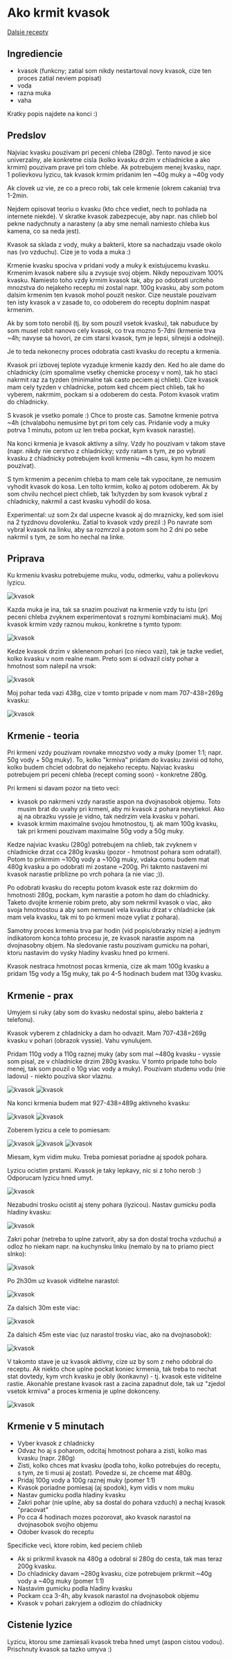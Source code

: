 # Ako krmit kvasok

[Dalsie recepty](index.md)

## Ingrediencie

* kvasok (funkcny; zatial som nikdy nestartoval novy kvasok, cize ten proces zatial neviem popisat)
* voda
* razna muka
* vaha

Kratky popis najdete na konci :)

## Predslov

Najviac kvasku pouzivam pri peceni chleba (280g). Tento navod je sice univerzalny, ale konkretne cisla (kolko kvasku drzim v chladnicke a ako krmim) pouzivam prave pri tom chlebe. Ak potrebujem menej kvasku, napr. 1 polievkovu lyzicu, tak kvasok krmim pridanim len ~40g muky a ~40g vody

Ak clovek uz vie, ze co a preco robi, tak cele krmenie (okrem cakania) trva 1-2min.

Nejdem opisovat teoriu o kvasku (kto chce vediet, nech to pohlada na internete niekde). V skratke kvasok zabezpecuje, aby napr. nas chlieb bol pekne nadychnuty a narasteny (a aby sme nemali namiesto chleba kus kamena, co sa neda jest).

Kvasok sa sklada z vody, muky a bakterii, ktore sa nachadzaju vsade okolo nas (vo vzduchu). Cize je to voda a muka :)

Krmenie kvasku spociva v pridani vody a muky k existujucemu kvasku. Krmenim kvasok nabere silu a zvysuje svoj objem. Nikdy nepouzivam 100% kvasku. Namiesto toho vzdy krmim kvasok tak, aby po odobrati urciteho mnozstva do nejakeho receptu mi zostal napr. 100g kvasku, aby som potom dalsim krmenim ten kvasok mohol pouzit neskor. Cize neustale pouzivam ten isty kvasok a v zasade to, co odoberem do receptu doplnim naspat krmenim.

Ak by som toto nerobil (tj. by som pouzil vsetok kvasku), tak nabuduce by som musel robit nanovo cely kvasok, co trva mozno 5-7dni (krmenie trva ~4h; navyse sa hovori, ze cim starsi kvasok, tym je lepsi, silnejsi a odolneji).

Je to teda nekonecny proces odobratia casti kvasku do receptu a krmenia.

Kvasok pri izbovej teplote vyzaduje krmenie kazdy den. Ked ho ale dame do chladnicky (cim spomalime vsetky chemicke procesy v nom), tak ho staci nakrmit raz za tyzden (minimalne tak casto peciem aj chlieb). Cize kvasok mam cely tyzden v chladnicke, potom ked chcem piect chlieb, tak ho vyberem, nakrmim, pockam si a odoberem do cesta. Potom kvasok vratim do chladnicky.

S kvasok je vsetko pomale :) Chce to proste cas. Samotne krmenie potrva ~4h (chvalabohu nemusime byt pri tom cely cas. Pridanie vody a muky potrva 1 minutu, potom uz len treba pockat, kym kvasok narastie).

Na konci krmenia je kvasok aktivny a silny. Vzdy ho pouzivam v takom stave (napr. nikdy nie cerstvo z chladnicky; vzdy ratam s tym, ze po vybrati kvasku z chladnicky potrebujem kvoli krmeniu ~4h casu, kym ho mozem pouzivat).

S tym krmenim a pecenim chleba to mam cele tak vypocitane, ze nemusim vyhodit kvasok do kosa. Len tolto krmim, kolko aj potom odoberem. Ak by som chvilu nechcel piect chlieb, tak 1x/tyzden by som kvasok vybral z chladnicky, nakrmil a cast kvasku vyhodil do kosa.

Experimental: uz som 2x dal uspecne kvasok aj do mraznicky, ked som isiel na 2 tyzdnovu dovolenku. Zatial to kvasok vzdy prezil :) Po navrate som vybral kvasok na linku, aby sa rozmrzol a potom som ho 2 dni po sebe nakrmil s tym, ze som ho nechal na linke.

## Priprava

Ku krmeniu kvasku potrebujeme muku, vodu, odmerku, vahu a polievkovu lyzicu.

![kvasok](kvasok_krmenie/kvasok_krmenie_1.jpg)

Kazda muka je ina, tak sa snazim pouzivat na krmenie vzdy tu istu (pri peceni chleba zvyknem experimentovat s roznymi kombinaciami muk). Moj kvasok krmim vzdy raznou mukou, konkretne s tymto typom:

![kvasok](kvasok_krmenie/kvasok_krmenie_2.jpg)

Kedze kvasok drzim v sklenenom pohari (co nieco vazi), tak je tazke vediet, kolko kvasku v nom realne mam. Preto som si odvazil cisty pohar a hmotnost som nalepil na vrsok:

![kvasok](kvasok_krmenie/kvasok_krmenie_3.jpg)

Moj pohar teda vazi 438g, cize v tomto pripade v nom mam 707-438=269g kvasku:

![kvasok](kvasok_krmenie/kvasok_krmenie_4.jpg)

## Krmenie - teoria

Pri krmeni vzdy pouzivam rovnake mnozstvo vody a muky (pomer 1:1; napr. 50g vody + 50g muky). To, kolko "krmiva" pridam do kvasku zavisi od toho, kolko budem chciet odobrat do nejakeho receptu. Najviac kvasku potrebujem pri peceni chleba (recept coming soon) - konkretne 280g.

Pri krmeni si davam pozor na tieto veci:

* kvasok po nakrmeni vzdy narastie aspon na dvojnasobok objemu. Toto musim brat do uvahy pri krmeni, aby mi kvasok z pohara nevytiekol. Ako aj na obrazku vyssie je vidno, tak nedrzim vela kvasku v pohari.
* kvasok krmim maximalne svojou hmotnostou, tj. ak mam 100g kvasku, tak pri krmeni pouzivam maximalne 50g vody a 50g muky.

Kedze najviac kvasku (280g) potrebujem na chlieb, tak zvyknem v chladnicke drzat cca 280g kvasku (pozor - hmotnost pohara som odratal!). Potom to prikrmim ~100g vody a ~100g muky, vdaka comu budem mat 480g kvasku a po odobrati mi zostane ~200g. Pri takmto nastaveni mi kvasok narastie priblizne po vrch pohara (a nie viac ;)).

Po odobrati kvasku do receptu potom kvasok este raz dokrmim do hmotnosti 280g, pockam, kym narastie a potom ho dam do chladnicky. Taketo dvojite krmenie robim preto, aby som nekrmil kvasok o viac, ako svoja hmotnostou a aby som nemusel vela kvasku drzat v chladnicke (ak mam vela kvasku, tak mi to po krmeni moze vyliat z pohara).

Samotny proces krmenia trva par hodin (vid popis/obrazky nizie) a jednym indikatorom konca tohto procesu je, ze kvasok narastie aspom na dvojnasobny objem. Na sledovanie rastu pouzivam gumicku na pohari, ktoru nastavim do vysky hladiny kvasku hned po krmeni.

Kvasok nestraca hmotnost pocas krmenia, cize ak mam 100g kvasku a pridam 15g vody a 15g muky, tak po 4-5 hodinach budem mat 130g kvasku.

## Krmenie - prax

Umyjem si ruky (aby som do kvasku nedostal spinu, alebo bakteria z telefonu).

Kvasok vyberem z chladnicky a dam ho odvazit. Mam 707-438=269g kvasku v pohari (obrazok vyssie). Vahu vynulujem.

Pridam 110g vody a 110g raznej muky (aby som mal ~480g kvasku - vyssie som pisal, ze v chladnicke drzim 280g kvasku. V tomto pripade toho bolo menej, tak som pouzil o 10g viac vody a muky). Pouzivam studenu vodu (nie ladovu) - niekto pouziva skor vlaznu.

![kvasok](kvasok_krmenie/kvasok_krmenie_5.jpg)
![kvasok](kvasok_krmenie/kvasok_krmenie_6.jpg)

Na konci krmenia budem mat 927-438=489g aktivneho kvasku:

![kvasok](kvasok_krmenie/kvasok_krmenie_7.jpg)
![kvasok](kvasok_krmenie/kvasok_krmenie_8.jpg)

Zoberem lyzicu a cele to pomiesam:

![kvasok](kvasok_krmenie/kvasok_krmenie_9.jpg)
![kvasok](kvasok_krmenie/kvasok_krmenie_10.jpg)
![kvasok](kvasok_krmenie/kvasok_krmenie_11.jpg)

Miesam, kym vidim muku. Treba pomiesat poriadne aj spodok pohara.

Lyzicu ocistim prstami. Kvasok je taky lepkavy, nic si z toho nerob :) Odporucam lyzicu hned umyt.

![kvasok](kvasok_krmenie/kvasok_krmenie_12.jpg)

Nezabudni trosku ocistit aj steny pohara (lyzicou). Nastav gumicku podla hladiny kvasku:

![kvasok](kvasok_krmenie/kvasok_krmenie_13.jpg)

Zakri pohar (netreba to uplne zatvorit, aby sa don dostal trocha vzduchu) a odloz ho niekam napr. na kuchynsku linku (nemalo by na to priamo piect slnko):

![kvasok](kvasok_krmenie/kvasok_krmenie_14.jpg)

Po 2h30m uz kvasok viditelne narastol:

![kvasok](kvasok_krmenie/kvasok_krmenie_15.jpg)

Za dalsich 30m este viac:

![kvasok](kvasok_krmenie/kvasok_krmenie_16.jpg)

Za dalsich 45m este viac (uz narastol trosku viac, ako na dvojnasobok):

![kvasok](kvasok_krmenie/kvasok_krmenie_18.jpg)

V takomto stave je uz kvasok aktivny, cize uz by som z neho odobral do receptu. Ak niekto chce uplne pockat koniec krmenia, tak treba to nechat stat dovtedy, kym vrch kvasku je obly (konkavny) - tj. kvasok este viditelne rastie. Akonahle prestane kvasok rast a zacina zapadnut dole, tak uz "zjedol vsetok krmiva" a proces krmenia je uplne dokonceny.

![kvasok](kvasok_krmenie/kvasok_krmenie_19.jpg)

## Krmenie v 5 minutach

* Vyber kvasok z chladnicky
* Odvaz ho aj s poharom, odcitaj hmotnost pohara a zisti, kolko mas kvasku (napr. 280g)
* Zisti, kolko chces mat kvasku (podla toho, kolko potrebujes do receptu, s tym, ze ti musi aj zostat). Povedze si, ze chceme mat 480g.
* Pridaj 100g vody a 100g raznej muky (pomer 1:1)
* Kvasok poriadne pomiesaj (aj spodok), kym vidis v nom muku
* Nastav gumicku podla hladiny kvasku
* Zakri pohar (nie uplne, aby sa dostal do pohara vzduch) a nechaj kvasok "pracovat"
* Po cca 4 hodinach mozes pozorovat, ako kvasok narastol na dvojnasobok svojho objemu
* Odober kvasok do receptu

Specificke veci, ktore robim, ked peciem chlieb
* Ak si prikrmil kvasok na 480g a odobral si 280g do cesta, tak mas teraz 200g kvasku.
* Do chladnicky davam ~280g kvasku, cize potrebujem prikrmit ~40g vody a ~40g muky (pomer 1:1)
* Nastavim gumicku podla hladiny kvasku
* Pockam cca 3-4h, aby kvasok narastol na dvojnasobok objemu
* Kvasok v pohari zakryjem a odlozim do chladnicky

## Cistenie lyzice

Lyzicu, ktorou sme zamiesali kvasok treba hned umyt (aspon cistou vodou). Prischnuty kvasok sa tazko umyva :)
